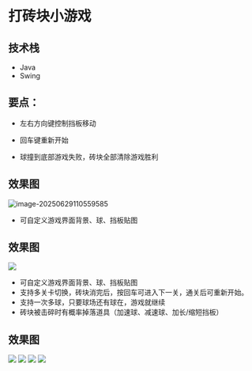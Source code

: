 # 打砖块小游戏
<MyGlobalComponent />

<VersionSwitcher>

## 技术栈
- Java
- Swing

## 要点：

- 左右方向键控制挡板移动

- 回车键重新开始

- 球撞到底部游戏失败，砖块全部清除游戏胜利


<VersionBlock target="v1">



## 效果图

![image-20250629110559585](http://cdn.qiniu.liyansheng.top/img/image-20250629110559585.png)

</VersionBlock>

<VersionBlock target="v2">

- 可自定义游戏界面背景、球、挡板贴图

<PaymentButton :productId="215" />

## 效果图

![](http://cdn.qiniu.liyansheng.top/img/20250629222725.png)

</VersionBlock>

<VersionBlock target="v3">

- 可自定义游戏界面背景、球、挡板贴图
- 支持多关卡切换，砖块消完后，按回车可进入下一关，通关后可重新开始。
- 支持一次多球，只要球场还有球在，游戏就继续
- 砖块被击碎时有概率掉落道具（加速球、减速球、加长/缩短挡板）

<PaymentButton :productId="216" />

## 效果图

![](http://cdn.qiniu.liyansheng.top/img/20250629222725.png)
![](http://cdn.qiniu.liyansheng.top/img/20250629232705.png)
![](http://cdn.qiniu.liyansheng.top/img/20250629234317.png)
![](http://cdn.qiniu.liyansheng.top/img/20250629235210.png)


</VersionBlock>


</VersionSwitcher>